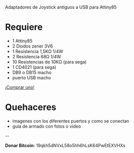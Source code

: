 Adaptadores de Joystick antiguos a USB para Attiny85

Requiere
========

* 1 Attiny85
* 2 Diodos zener 3V6
* 1 Resistencia 1,5KΩ 1/4W 
* 2 Resistencia 68Ω 1/4W
* 10 Resistencias de 10KΩ (para sega)
* 1 CD4021 (para sega)
* DB9 o DB15 macho
* puerto USB macho

<a href="https://maquinaslibres.noblogs.org/joystick-retros/">¡Comprar uno!</a>

Quehaceres
==========

* imagenes con los diferentes puertos y como se conectan
* guía de armado con fotos o video

-- 

**Donar Bitcoin:** 19qkh5dNVxL58o5hh6hLsK64PwEtEXVHXs
